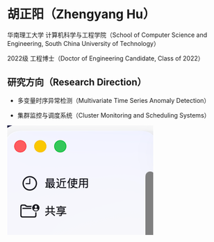 # 胡正阳（Zhengyang Hu）

华南理工大学 计算机科学与工程学院（School of Computer Science and Engineering, South China University of Technology）

2022级 工程博士（Doctor of Engineering Candidate, Class of 2022）

## 研究方向（Research Direction）

* 多变量时序异常检测（Multivariate Time Series Anomaly Detection）

* 集群监控与调度系统（Cluster Monitoring and Scheduling Systems）

![测试图片](./images/test.png)
